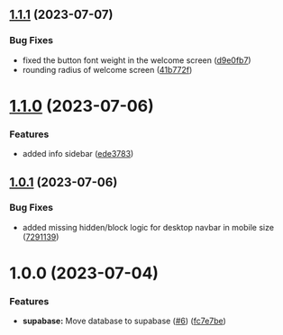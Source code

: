 ## [1.1.1](https://github.com/technologiestiftung/ihk-vis/compare/v1.1.0...v1.1.1) (2023-07-07)


### Bug Fixes

* fixed the button font weight in the welcome screen ([d9e0fb7](https://github.com/technologiestiftung/ihk-vis/commit/d9e0fb738f849003374b0f628e28d047bf5ae642))
* rounding radius of welcome screen ([41b772f](https://github.com/technologiestiftung/ihk-vis/commit/41b772ff49a76f5ad289c76a6c47c8efd9a1db2e))

# [1.1.0](https://github.com/technologiestiftung/ihk-vis/compare/v1.0.1...v1.1.0) (2023-07-06)


### Features

* added info sidebar ([ede3783](https://github.com/technologiestiftung/ihk-vis/commit/ede378379af6f31dc290295f8407af3d60075582))

## [1.0.1](https://github.com/technologiestiftung/ihk-vis/compare/v1.0.0...v1.0.1) (2023-07-06)


### Bug Fixes

* added missing hidden/block logic for desktop navbar in mobile size ([7291139](https://github.com/technologiestiftung/ihk-vis/commit/729113942d6e8fcf76c96490643f875a4f772bcf))

# 1.0.0 (2023-07-04)


### Features

* **supabase:** Move database to supabase ([#6](https://github.com/technologiestiftung/ihk-vis/issues/6)) ([fc7e7be](https://github.com/technologiestiftung/ihk-vis/commit/fc7e7be8fa110f357a3651fd0782bf02c89417bf))

